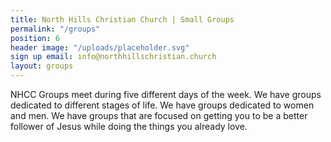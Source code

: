 ```yaml
---
title: North Hills Christian Church | Small Groups
permalink: "/groups"
position: 6
header image: "/uploads/placeholder.svg"
sign up email: info@northhillschristian.church
layout: groups
---
```


NHCC Groups meet during five different days of the week. We have groups dedicated to different stages of life. We have groups dedicated to women and men. We have groups that are focused on getting you to be a better follower of Jesus while doing the things you already love.
